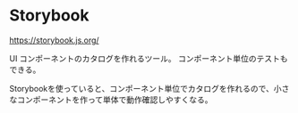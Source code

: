 # Storybook

https://storybook.js.org/

UI コンポーネントのカタログを作れるツール。
コンポーネント単位のテストもできる。

Storybookを使っていると、コンポーネント単位でカタログを作れるので、小さなコンポーネントを作って単体で動作確認しやすくなる。
